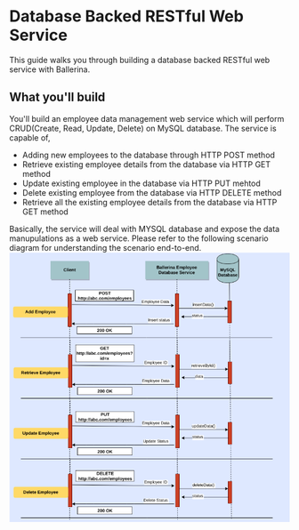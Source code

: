 # Database Backed RESTful Web Service
This guide walks you through building a database backed RESTful web service with Ballerina.

## What you'll build
You'll build an employee data management web service which will perform CRUD(Create, Read, Update, Delete) on MySQL database. The service is capable of,
* Adding new employees to the database through HTTP POST method
* Retrieve existing employee details from the database via HTTP GET method
* Update existing employee in the database via HTTP PUT mehtod
* Delete existing employee from the database via HTTP DELETE method
* Retrieve all the existing employee details from the database via HTTP GET method  

Basically, the service will deal with MYSQL database and expose the data manupulations as a web service.
Please refer to the following scenario diagram for understanding the scenario end-to-end.
![alt text](https://github.com/rosensilva/ballerina-samples/blob/master/bellerinaDataBackedApiSample/images/employee_service_scenario.png)

